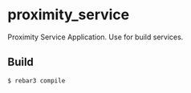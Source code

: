 proximity_service
=====

Proximity Service Application. Use for build services.

Build
-----

    $ rebar3 compile
